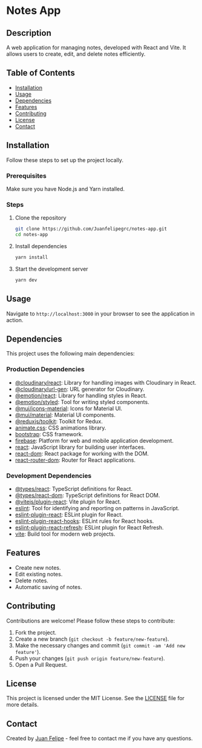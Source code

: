 # Notes App

## Description
A web application for managing notes, developed with React and Vite. It allows users to create, edit, and delete notes efficiently.

## Table of Contents
- [Installation](#installation)
- [Usage](#usage)
- [Dependencies](#dependencies)
- [Features](#features)
- [Contributing](#contributing)
- [License](#license)
- [Contact](#contact)

## Installation
Follow these steps to set up the project locally.

### Prerequisites
Make sure you have Node.js and Yarn installed.

### Steps
1. Clone the repository
    ```bash
    git clone https://github.com/Juanfelipegrc/notes-app.git
    cd notes-app
    ```

2. Install dependencies
    ```bash
    yarn install
    ```

3. Start the development server
    ```bash
    yarn dev
    ```

## Usage
Navigate to `http://localhost:3000` in your browser to see the application in action.

## Dependencies
This project uses the following main dependencies:

### Production Dependencies
- [@cloudinary/react](https://github.com/cloudinary/cloudinary-react): Library for handling images with Cloudinary in React.
- [@cloudinary/url-gen](https://github.com/cloudinary/js-url-gen): URL generator for Cloudinary.
- [@emotion/react](https://emotion.sh/docs/@emotion/react): Library for handling styles in React.
- [@emotion/styled](https://emotion.sh/docs/styled): Tool for writing styled components.
- [@mui/icons-material](https://mui.com/components/material-icons/): Icons for Material UI.
- [@mui/material](https://mui.com/): Material UI components.
- [@reduxjs/toolkit](https://redux-toolkit.js.org/): Toolkit for Redux.
- [animate.css](https://animate.style/): CSS animations library.
- [bootstrap](https://getbootstrap.com/): CSS framework.
- [firebase](https://firebase.google.com/): Platform for web and mobile application development.
- [react](https://reactjs.org/): JavaScript library for building user interfaces.
- [react-dom](https://reactjs.org/docs/react-dom.html): React package for working with the DOM.
- [react-router-dom](https://reactrouter.com/web/guides/quick-start): Router for React applications.

### Development Dependencies
- [@types/react](https://www.npmjs.com/package/@types/react): TypeScript definitions for React.
- [@types/react-dom](https://www.npmjs.com/package/@types/react-dom): TypeScript definitions for React DOM.
- [@vitejs/plugin-react](https://www.npmjs.com/package/@vitejs/plugin-react): Vite plugin for React.
- [eslint](https://eslint.org/): Tool for identifying and reporting on patterns in JavaScript.
- [eslint-plugin-react](https://www.npmjs.com/package/eslint-plugin-react): ESLint plugin for React.
- [eslint-plugin-react-hooks](https://www.npmjs.com/package/eslint-plugin-react-hooks): ESLint rules for React hooks.
- [eslint-plugin-react-refresh](https://www.npmjs.com/package/eslint-plugin-react-refresh): ESLint plugin for React Refresh.
- [vite](https://vitejs.dev/): Build tool for modern web projects.

## Features
- Create new notes.
- Edit existing notes.
- Delete notes.
- Automatic saving of notes.

## Contributing
Contributions are welcome! Please follow these steps to contribute:

1. Fork the project.
2. Create a new branch (`git checkout -b feature/new-feature`).
3. Make the necessary changes and commit (`git commit -am 'Add new feature'`).
4. Push your changes (`git push origin feature/new-feature`).
5. Open a Pull Request.

## License
This project is licensed under the MIT License. See the [LICENSE](LICENSE) file for more details.

## Contact
Created by [Juan Felipe](https://github.com/Juanfelipegrc) - feel free to contact me if you have any questions.
